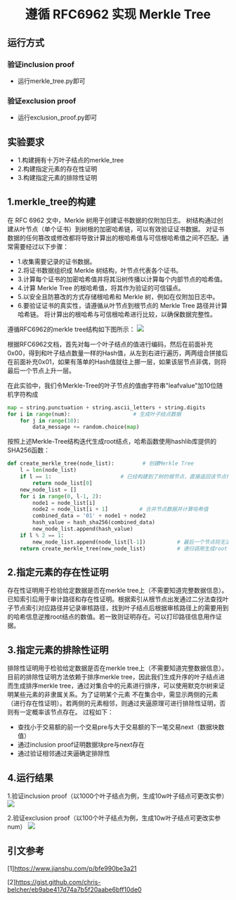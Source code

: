 # <center> 遵循 RFC6962 实现 Merkle Tree </center>

## 运行方式
### 验证inclusion proof
* 运行merkle_tree.py即可
  
### 验证exclusion proof
* 运行exclusion_proof.py即可

## 实验要求
* 1.构建拥有十万叶子结点的merkle_tree
* 2.构建指定元素的存在性证明
* 3.构建指定元素的排除性证明

## 1.merkle_tree的构建
在 RFC 6962 文中，Merkle 树用于创建证书数据的仅附加日志。 树结构通过创建从叶节点（单个证书）到树根的加密哈希链，可以有效验证证书数据。 对证书数据的任何篡改或修改都将导致计算出的根哈希值与可信根哈希值之间不匹配。通常需要经过以下步骤：
* 1.收集需要记录的证书数据。
* 2.将证书数据组织成 Merkle 树结构，叶节点代表各个证书。
* 3.计算每个证书的加密哈希值并将其沿树传播以计算每个内部节点的哈希值。
* 4.计算 Merkle Tree 的根哈希值，将其作为验证的可信锚点。
* 5.以安全且防篡改的方式存储根哈希和 Merkle 树，例如在仅附加日志中。
* 6.要验证证书的真实性，请遵循从叶节点到根节点的 Merkle Tree 路径并计算哈希链。 将计算出的根哈希与可信根哈希进行比较，以确保数据完整性。
  
遵循RFC6962的merkle tree结构如下图所示：
![](https://pic.imgdb.cn/item/64cb4a471ddac507cc6eead8.jpg)

根据RFC6962文档，首先对每一个叶子结点的值进行编码，然后在前面补充0x00，得到和叶子结点数量一样的Hash值，从左到右进行遍历，两两组合拼接后在前面补充0x01，如果有落单的Hash值就往上挪一层，如果该层节点非偶，则将最后一个节点上升一层。

在此实验中，我们令Merkle-Tree的叶子节点的值由字符串"leafvalue"加10位随机字符构成
```python
map = string.punctuation + string.ascii_letters + string.digits
for i in range(num):                    # 生成叶子结点数据
    for j in range(10):
        data_message += random.choice(map)
```

按照上述Merkle-Tree结构迭代生成root结点，哈希函数使用hashlib库提供的SHA256函数：

```python
def create_merkle_tree(node_list):         # 创建Merkle Tree
    l = len(node_list)
    if l == 1:                      # 已经构建到了树的根节点，直接返回该节点作为 Merkle Root
        return node_list[0]        
    new_node_list = []
    for i in range(0, l-1, 2):
        node1 = node_list[i]
        node2 = node_list[i + 1]          # 合并节点数据并计算哈希值
        combined_data = '01' + node1 + node2
        hash_value = hash_sha256(combined_data)
        new_node_list.append(hash_value)
    if l % 2 == 1:
        new_node_list.append(node_list[l-1])          # 最后一个节点将无法与其它节点成对，直接将其添加到 new_node_list 的末尾
    return create_merkle_tree(new_node_list)          # 递归调用生成root节点
```

## 2.指定元素的存在性证明
存在性证明用于检验给定数据是否在merkle tree上（不需要知道完整数据信息）。已知索引后用于审计路径和存在性证明。根据索引从根节点出发通过二分法查找叶子节点索引对应路径并记录审核路径，找到叶子结点后根据审核路径上的需要用到的哈希信息逆推root结点的数值。若一致则证明存在。可以打印路径信息用作证据。


## 3.指定元素的排除性证明
排除性证明用于检验给定数据是否在merkle tree上（不需要知道完整数据信息）。目前的排除性证明方法依赖于排序merkle tree，因此我们生成升序的叶子结点进而生成排序merkle tree，通过对集合中的元素进行排序，可以使用默克尔树来证明某些元素的非隶属关系。为了证明某个元素 不在集合中，需显示两侧的元素（进行存在性证明）。若两侧的元素相邻，则通过夹逼原理可进行排除性证明，否则有一定概率该节点存在。
过程如下：
* 查找小于交易额的前一个交易pre与大于交易额的下一笔交易next（数据块数值）
* 通过inclusion proof证明数据块pre与next存在
* 通过验证相邻通过夹逼确定排除性

## 4.运行结果
1.验证inclusion proof（以1000个叶子结点为例，生成10w叶子结点可更改实参）
![](https://pic.imgdb.cn/item/64cb48e51ddac507cc6b5ca3.jpg)

2.验证exclusion proof（以100个叶子结点为例，生成10w叶子结点可更改实参num）
![](https://pic.imgdb.cn/item/64cb42ac1ddac507cc5a1b4b.jpg)

## 引文参考
[1]https://www.jianshu.com/p/bfe990be3a21

[2]https://gist.github.com/chris-belcher/eb9abe417d74a7b5f20aabe6bff10de0
